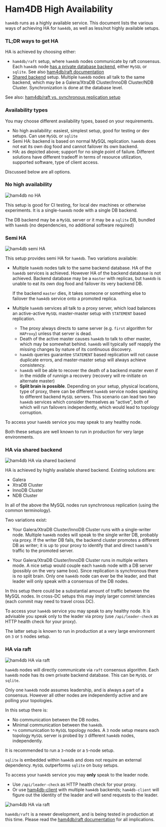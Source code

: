 # Ham4DB High Availability

`ham4db` runs as a highly available service. This document lists the various ways of achieving HA for `ham4db`, as well as less/not highly available setups.

### TL;DR ways to get HA

HA is achieved by choosing either:

- `ham4db/raft` setup, where `ham4db` nodes communicate by raft consensus. Each `ham4db` node [has a private database backend](#ha-via-raft), either `MySQL` or `sqlite`. See also [ham4db/raft documentation](raft.md)
- [Shared backend](#ha-via-shared-backend) setup. Multiple `ham4db` nodes all talk to the same backend, which may be a Galera/XtraDB Cluster/InnoDB Cluster/NDB Cluster. Synchronization is done at the database level.

See also: [ham4db/raft vs. synchronous replication setup](raft-vs-sync-repl.md)

### Availability types

You may choose different availability types, based on your requirements.

- No high availability: easiest, simplest setup, good for testing or dev setups. Can use `MySQL` or `sqlite`
- Semi HA: backend is based on normal MySQL replication. `ham4db` does not eat its own dog food and cannot failover its own backend.
- HA: as depicted above; support for no single point of failure. Different solutions have different tradeoff in terms of resource utilization, supported software, type of client access.

Discussed below are all options.

### No high availability

![ham4db no HA](images/ham4db-ha--no-ha.png)

This setup is good for CI testing, for local dev machines or otherwise experiments. It is a single-`ham4db` node with a single DB backend.

The DB backend may be a `MySQL` server or it may be a `sqlite` DB, bundled with `ham4db` (no dependencies, no additional software required)

### Semi HA

![ham4db semi HA](images/ham4db-ha--semi-ha.png)

This setup provides semi HA for `ham4db`. Two variations available:

- Multiple `ham4db` nodes talk to the same backend database. HA of the `ham4db` services is achieved. However HA of the backend database is not achieved. Backend database may be a `master` with replicas, but `ham4db` is unable to eat its own dog food and failover its very backend DB.

  If the backend `master` dies, it takes someone or something else to failover the `ham4db` service onto a promoted replica.

- Multiple `ham4db` services all talk to a proxy server, which load balances an active-active `MySQL` master-master setup with `STATEMENT` based replication.

  - The proxy always directs to same server (e.g. `first` algorithm for `HAProxy`) unless that server is dead.
  - Death of the active master causes `ham4db` to talk to other master, which may be somewhat behind. `ham4db` will typically self reapply the missing changes by nature of its continuous discovery.
  - `ham4db` queries guarantee `STATEMENT` based replication will not cause duplicate errors, and master-master setup will always achieve consistency.
  - `ham4db` will be able to recover the death of a backend master even if in the middle of runnign a recovery (recovery will re-initiate on alternate master)
  - **Split brain is possible**. Depending on your setup, physical locations, type of proxy, there can be different `ham4db` service nodes speaking to different backend `MySQL` servers. This scenario can lead two two `ham4db` services which consider themselves as "active", both of which will run failovers independently, which would lead to topology corruption.

To access your `ham4db` service you may speak to any healthy node.

Both these setups are well known to run in production for very large environments.

### HA via shared backend

![ham4db HA via shared backend](images/ham4db-ha--shared-backend.png)

HA is achieved by highly available shared backend. Existing solutions are:

- Galera
- XtraDB Cluster
- InnoDB Cluster
- NDB Cluster

In all of the above the MySQL nodes run synchronous replication (using the common terminology).

Two variations exist:

- Your Galera/XtraDB Cluster/InnoDB Cluster runs with a single-writer node. Multiple `ham4db` nodes will speak to the single writer DB, probably via proxy. If the writer DB fails, the backend cluster promotes a different DB as writer; it is up to your proxy to identify that and direct `ham4db`'s traffic to the promoted server.

- Your Galera/XtraDB Cluster/InnoDB Cluster runs in multiple writers mode. A nice setup would couple each `ham4db` node with a DB server (possibly on the very same box). Since replication is synchronous there is no split brain. Only one `ham4db` node can ever be the leader, and that leader will only speak with a consensus of the DB nodes.

In this setup there could be a substantial amount of traffic between the MySQL nodes. In cross-DC setups this may imply larger commit latencies (each commit may need to travel cross DC).

To access your `ham4db` service you may speak to any healthy node. It is advisable you speak only to the leader via proxy (use `/api/leader-check` as HTTP health check for your proxy).

The latter setup is known to run in production at a very large environment on `3` or `5` nodes setup.

### HA via raft

![ham4db HA via raft](images/ham4db-ha--raft.png)

`ham4db` nodes will directly communicate via `raft` consensus algorithm. Each `ham4db` node has its own private backend database. This can be `MySQL` or `sqlite`.

Only one `ham4db` node assumes leadership, and is always a part of a consensus. However all other nodes are independently active and are polling your topologies.

In this setup there is:
- No communication between the DB nodes.
- Minimal communication between the `ham4db`.
- `*n` communication to `MySQL` topology nodes. A `3` node setup means each topology `MySQL` server is probed by `3` different `ham4db` nodes, independently.

It is recommended to run a `3`-node or a `5`-node setup.

`sqlite` is embedded within `ham4db` and does not require an external dependency. `MySQL` outperforms `sqlite` on busy setups.

To access your `ham4db` service you may **only** speak to the leader node.
- Use `/api/leader-check` as HTTP health check for your proxy.
- Or use [ham4db-client](client.md) with multiple `ham4db` backends; `ham4db-client` will figure out the identity of the leader and will send requests to the leader.

![ham4db HA via raft](images/ham4db-ha--raft-proxy.png)

`ham4db/raft` is a newer development, and is being tested in production at this time. Please read the [ham4db/raft documentation](raft.md) for all implications.
